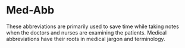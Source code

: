 # Med-Abb
These abbreviations are primarily used to save time while taking notes when the doctors and nurses are examining the patients. Medical abbreviations have their roots in medical jargon and terminology.
